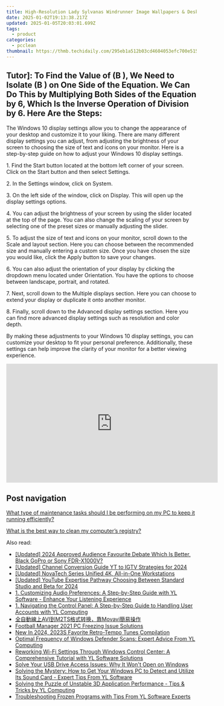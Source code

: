 ```yaml
---
title: High-Resolution Lady Sylvanas Windrunner Image Wallpapers & Desktop Backgrounds - YL Computing
date: 2025-01-02T19:13:38.217Z
updated: 2025-01-05T20:03:01.699Z
tags:
  - product
categories:
  - pcclean
thumbnail: https://thmb.techidaily.com/295eb1a512b03cd4604053efc700e515a23fe08d7898031d0786b31b79d36b64.jpg
---
```


## Tutor]: To Find the Value of \(B \), We Need to Isolate \(B \) on One Side of the Equation. We Can Do This by Multiplying Both Sides of the Equation by 6, Which Is the Inverse Operation of Division by 6. Here Are the Steps:

The Windows 10 display settings allow you to change the appearance of your desktop and customize it to your liking. There are many different display settings you can adjust, from adjusting the brightness of your screen to choosing the size of text and icons on your monitor. Here is a step-by-step guide on how to adjust your Windows 10 display settings. 

1\. Find the Start button located at the bottom left corner of your screen. Click on the Start button and then select Settings.

2\. In the Settings window, click on System.

3\. On the left side of the window, click on Display. This will open up the display settings options. 

4\. You can adjust the brightness of your screen by using the slider located at the top of the page. You can also change the scaling of your screen by selecting one of the preset sizes or manually adjusting the slider.

5\. To adjust the size of text and icons on your monitor, scroll down to the Scale and layout section. Here you can choose between the recommended size and manually entering a custom size. Once you have chosen the size you would like, click the Apply button to save your changes.

6\. You can also adjust the orientation of your display by clicking the dropdown menu located under Orientation. You have the options to choose between landscape, portrait, and rotated.

7\. Next, scroll down to the Multiple displays section. Here you can choose to extend your display or duplicate it onto another monitor.

8\. Finally, scroll down to the Advanced display settings section. Here you can find more advanced display settings such as resolution and color depth. 

By making these adjustments to your Windows 10 display settings, you can customize your desktop to fit your personal preference. Additionally, these settings can help improve the clarity of your monitor for a better viewing experience.

<!-- affiliate ads begin -->
<iframe width="560" height="315" src="https://www.youtube.com/embed/bofw6eJA7Bg?si=HM2gKZGH4L1otw3e" title="YouTube video player" frameborder="0" allow="accelerometer; autoplay; clipboard-write; encrypted-media; gyroscope; picture-in-picture; web-share" referrerpolicy="strict-origin-when-cross-origin" allowfullscreen></iframe>
<!-- affiliate ads end -->

## Post navigation

[What type of maintenance tasks should I be performing on my PC to keep it running efficiently?](https://tools.techidaily.com/pcclean/products/)

[What is the best way to clean my computer’s registry?](https://tools.techidaily.com/pcclean/products/)

<ins class="adsbygoogle"
     style="display:block"
     data-ad-format="autorelaxed"
     data-ad-client="ca-pub-7571918770474297"
     data-ad-slot="1223367746"></ins>

<ins class="adsbygoogle"
     style="display:block"
     data-ad-client="ca-pub-7571918770474297"
     data-ad-slot="8358498916"
     data-ad-format="auto"
     data-full-width-responsive="true"></ins>

<span class="atpl-alsoreadstyle">Also read:</span>
<div><ul>
<li><a href="https://fox-direct.techidaily.com/updated-2024-approved-audience-favourite-debate-which-is-better-black-gopro-or-sony-fdr-x1000v/"><u>[Updated] 2024 Approved Audience Favourite Debate Which Is Better, Black GoPro or Sony FDR-X1000V?</u></a></li>
<li><a href="https://facebook-video-share.techidaily.com/updated-channel-conversion-guide-yt-to-igtv-strategies-for-2024/"><u>[Updated] Channel Conversion Guide YT to IGTV Strategies for 2024</u></a></li>
<li><a href="https://extra-guidance.techidaily.com/updated-novatech-series-unified-4k-all-in-one-workstations/"><u>[Updated] NovaTech Series Unified 4K, All-in-One Workstations</u></a></li>
<li><a href="https://youtube-blog.techidaily.com/ed-youtube-expertise-pathway-choosing-between-standard-studio-and-beta-for-2024/"><u>[Updated] YouTube Expertise Pathway Choosing Between Standard Studio and Beta for 2024</u></a></li>
<li><a href="https://discover-able.techidaily.com/1-customizing-audio-preferences-a-step-by-step-guide-with-yl-software-enhance-your-listening-experience/"><u>1. Customizing Audio Preferences: A Step-by-Step Guide with YL Software - Enhance Your Listening Experience</u></a></li>
<li><a href="https://discover-able.techidaily.com/1-navigating-the-control-panel-a-step-by-step-guide-to-handling-user-accounts-with-yl-computing/"><u>1. Navigating the Control Panel: A Step-by-Step Guide to Handling User Accounts with YL Computing</u></a></li>
<li><a href="https://some-knowledge.techidaily.com/avim2tsmovavi/"><u>全自動線上AVI到M2TS格式转换，靠Movavi簡易操作</u></a></li>
<li><a href="https://win-blog.techidaily.com/football-manager-2021-pc-freezing-issue-solutions/"><u>Football Manager 2021 PC Freezing Issue Solutions</u></a></li>
<li><a href="https://audio-editing.techidaily.com/new-in-2024-2023s-favorite-retro-tempo-tunes-compilation/"><u>New In 2024, 2023S Favorite Retro-Tempo Tunes Compilation</u></a></li>
<li><a href="https://discover-able.techidaily.com/optimal-frequency-of-windows-defender-scans-expert-advice-from-yl-computing/"><u>Optimal Frequency of Windows Defender Scans: Expert Advice From YL Computing</u></a></li>
<li><a href="https://discover-able.techidaily.com/reworking-wi-fi-settings-through-windows-control-center-a-comprehensive-tutorial-with-yl-software-solutions/"><u>Reworking Wi-Fi Settings Through Windows Control Center: A Comprehensive Tutorial with YL Software Solutions</u></a></li>
<li><a href="https://fox-metric.techidaily.com/solve-your-usb-drive-access-issues-why-it-wont-open-on-windows/"><u>Solve Your USB Drive Access Issues: Why It Won't Open on Windows</u></a></li>
<li><a href="https://discover-able.techidaily.com/solving-the-mystery-how-to-get-your-windows-pc-to-detect-and-utilize-its-sound-card-expert-tips-from-yl-software/"><u>Solving the Mystery: How to Get Your Windows PC to Detect and Utilize Its Sound Card - Expert Tips From YL Software</u></a></li>
<li><a href="https://discover-able.techidaily.com/solving-the-puzzle-of-unstable-3d-application-performance-tips-and-tricks-by-yl-computing/"><u>Solving the Puzzle of Unstable 3D Application Performance - Tips & Tricks by YL Computing</u></a></li>
<li><a href="https://discover-able.techidaily.com/troubleshooting-frozen-programs-with-tips-from-yl-software-experts/"><u>Troubleshooting Frozen Programs with Tips From YL Software Experts</u></a></li>
</ul></div>

